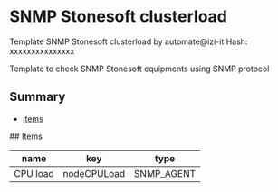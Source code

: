# SNMP Stonesoft clusterload
Template SNMP Stonesoft clusterload by automate@izi-it
Hash: xxxxxxxxxxxxxxx

Template to check SNMP Stonesoft  equipments using SNMP protocol
## Summary
* [items](#items)

<a name="items" />
## Items

| name | key | type |
| ------------- |------------- |------------- |
| CPU load | nodeCPULoad | SNMP_AGENT |
